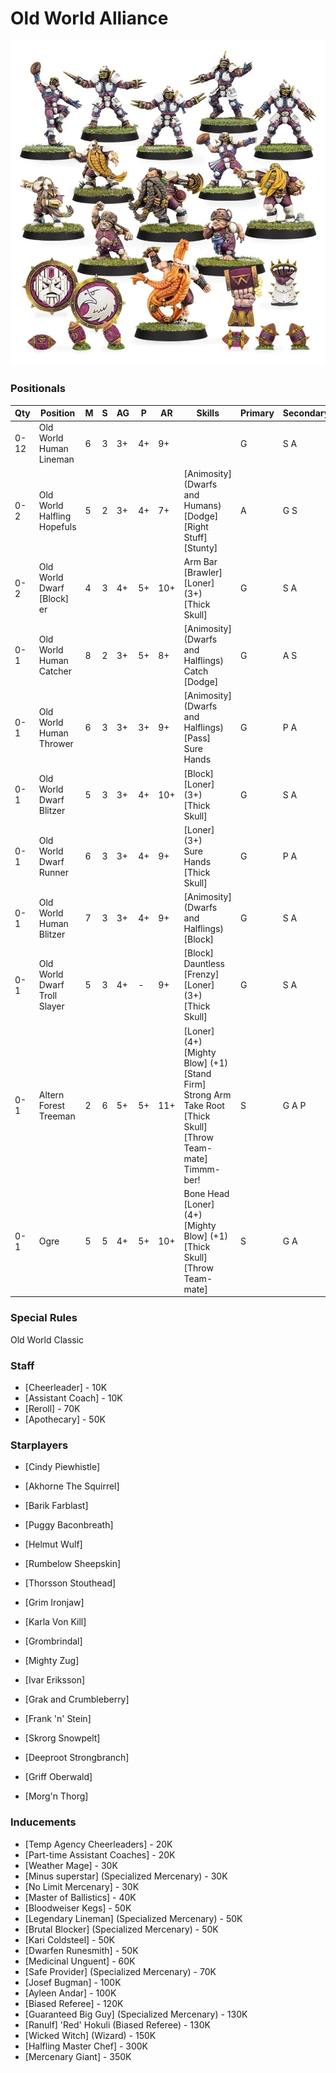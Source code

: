 ﻿# Old World Alliance

![](../media/teams/OldWorldAlliance2.jpg)

### Positionals

| Qty  | Position                             | M | S | AG | P  | AR  | Skills                                                                                                                                              | Primary | Secondary | Cost |
| ---- | ------------------------------------ | - | - | -- | -- | --- | --------------------------------------------------------------------------------------------------------------------------------------------------- | ------- | --------- | ---- |
| 0-12 | Old World Human Lineman              | 6 | 3 | 3+ | 4+ | 9+  |                                                                                                                                                     | G       | S A       | 50K  |
| 0-2  | Old World Halfling Hopefuls          | 5 | 2 | 3+ | 4+ | 7+  | [Animosity] (Dwarfs and Humans) <br /> [Dodge] <br /> [Right Stuff] <br /> [Stunty]                                                                       | A       | G S       | 30K  |
| 0-2  | Old World Dwarf [Block] <br /> er | 4 | 3 | 4+ | 5+ | 10+ | Arm Bar <br /> [Brawler] <br /> [Loner] (3+) <br /> [Thick Skull]                                                                                         | G       | S A       | 75K  |
| 0-1  | Old World Human Catcher              | 8 | 2 | 3+ | 5+ | 8+  | [Animosity] (Dwarfs and Halflings) <br /> Catch <br /> [Dodge]                                                                                        | G       | A S       | 65K  |
| 0-1  | Old World Human Thrower              | 6 | 3 | 3+ | 3+ | 9+  | [Animosity] (Dwarfs and Halflings) <br /> [Pass] <br /> Sure Hands                                                                                      | G       | P A       | 80K  |
| 0-1  | Old World Dwarf Blitzer              | 5 | 3 | 3+ | 4+ | 10+ | [Block] <br /> [Loner] (3+) <br /> [Thick Skull]                                                                                                 | G       | S A       | 80K  |
| 0-1  | Old World Dwarf Runner               | 6 | 3 | 3+ | 4+ | 9+  | [Loner] (3+) <br /> Sure Hands <br /> [Thick Skull]                                                                                                     | G       | P A       | 85K  |
| 0-1  | Old World Human Blitzer              | 7 | 3 | 3+ | 4+ | 9+  | [Animosity] (Dwarfs and Halflings) <br /> [Block]  <br />                                                                                          | G       | S A       | 90K  |
| 0-1  | Old World Dwarf Troll Slayer         | 5 | 3 | 4+ | -  | 9+  | [Block] <br /> Dauntless <br /> [Frenzy] <br /> [Loner] (3+) <br /> [Thick Skull]                                                                  | G       | S A       | 95K  |
| 0-1  | Altern Forest Treeman                | 2 | 6 | 5+ | 5+ | 11+ | [Loner] (4+) <br /> [Mighty Blow] (+1) <br /> [Stand Firm] <br /> Strong Arm <br /> Take Root <br /> [Thick Skull] <br /> [Throw Team-mate] <br /> Timmm-ber! | S       | G A P     | 120K |
| 0-1  | Ogre                                 | 5 | 5 | 4+ | 5+ | 10+ | Bone Head <br /> [Loner] (4+) <br /> [Mighty Blow] (+1) <br /> [Thick Skull] <br /> [Throw Team-mate]                                                       | S       | G A       | 140K |

### Special Rules

Old World Classic

### Staff

* [Cheerleader] - 10K
* [Assistant Coach] - 10K
* [Reroll] - 70K
* [Apothecary]  - 50K

### Starplayers

* [Cindy Piewhistle]      
* [Akhorne The Squirrel]  
* [Barik Farblast]        
* [Puggy Baconbreath]     
* [Helmut Wulf]           
* [Rumbelow Sheepskin]    
* [Thorsson Stouthead]    
* [Grim Ironjaw]          
* [Karla Von Kill]        
* [Grombrindal]             
* [Mighty Zug]            
* [Ivar Eriksson]         
* [Grak and Crumbleberry] 
                    
            
* [Frank 'n' Stein]       
* [Skrorg Snowpelt]       
* [Deeproot Strongbranch] 
* [Griff Oberwald]        
* [Morg'n Thorg]          

### Inducements

* [Temp Agency Cheerleaders] - 20K
* [Part-time Assistant Coaches] - 20K
* [Weather Mage] - 30K
* [Minus superstar] (Specialized Mercenary) - 30K
* [No Limit Mercenary] - 30K
* [Master of Ballistics] - 40K
* [Bloodweiser Kegs] - 50K
* [Legendary Lineman] (Specialized Mercenary) - 50K
* [Brutal Blocker] (Specialized Mercenary) - 50K
* [Kari Coldsteel] - 50K
* [Dwarfen Runesmith] - 50K
* [Medicinal Unguent] - 60K
* [Safe Provider] (Specialized Mercenary) - 70K
* [Josef Bugman] - 100K
* [Ayleen Andar] - 100K
* [Biased Referee] - 120K
* [Guaranteed Big Guy] (Specialized Mercenary) - 130K
* [Ranulf] 'Red' Hokuli (Biased Referee) - 130K
* [Wicked Witch] (Wizard) - 150K
* [Halfling Master Chef] - 300K
* [Mercenary Giant] - 350K
